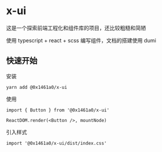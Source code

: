 # x-ui

这是一个探索前端工程化和组件库的项目，还比较粗糙和简陋

使用 typescript + react + scss 编写组件，文档的搭建使用 dumi

## 快速开始

安装

```shell
yarn add @0x1461a0/x-ui
```

使用

```tsx | pure
import { Button } from '@0x1461a0/x-ui'

ReactDOM.render(<Button />, mountNode)
```

引入样式

```tsx | pure
import '@0x1461a0/x-ui/dist/index.css'
```
